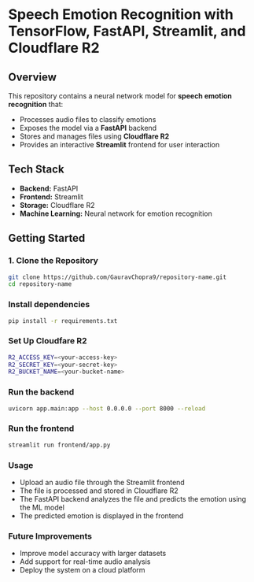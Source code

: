 # **Speech Emotion Recognition with TensorFlow, FastAPI, Streamlit, and Cloudflare R2**

## **Overview**
This repository contains a neural network model for **speech emotion recognition** that:  
- Processes audio files to classify emotions  
- Exposes the model via a **FastAPI** backend  
- Stores and manages files using **Cloudflare R2**  
- Provides an interactive **Streamlit** frontend for user interaction  

## **Tech Stack**
- **Backend:** FastAPI  
- **Frontend:** Streamlit  
- **Storage:** Cloudflare R2  
- **Machine Learning:** Neural network for emotion recognition  

## **Getting Started**

### **1. Clone the Repository**
```bash
git clone https://github.com/GauravChopra9/repository-name.git
cd repository-name
```

### **Install dependencies**
```bash
pip install -r requirements.txt
```

### **Set Up Cloudfare R2**
```bash
R2_ACCESS_KEY=<your-access-key>
R2_SECRET_KEY=<your-secret-key>
R2_BUCKET_NAME=<your-bucket-name>
```

### **Run the backend**
```bash
uvicorn app.main:app --host 0.0.0.0 --port 8000 --reload
```

### **Run the frontend**
```bash
streamlit run frontend/app.py
```

### **Usage**
- Upload an audio file through the Streamlit frontend
- The file is processed and stored in Cloudflare R2
- The FastAPI backend analyzes the file and predicts the emotion using the ML model
- The predicted emotion is displayed in the frontend

### **Future Improvements**
- Improve model accuracy with larger datasets
- Add support for real-time audio analysis
- Deploy the system on a cloud platform


